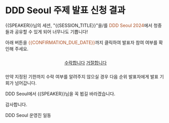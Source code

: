 # DDD Seoul 주제 발표 신청 결과

{{SPEAKER}}님의 세션, "{{SESSION_TITLE}}"을/를 <span style="color:#AC4E21">DDD Seoul 2024</span>에서 청중들과 공유할 수 있게 되어 너무나도 기쁩니다!

아래 버튼을 <span style="color:#AC4E21">{{CONFIRMATION_DUE_DATE}}</span>까지 클릭하여 발표자 참여 여부를 확인해 주세요.

<div style="text-align: center; padding: 10px 0px;">
    <a class="btn btn-accepted" href="{{SPEAKER_ACCEPTED_URL}}" title="Speaker accepted link" target="_blank">수락합니다</a>
    <a class="btn btn-rejected" href="{{SPEAKER_REJECTED_URL}}" title="Speaker accepted link" target="_blank">거절합니다</a>
</div>

만약 지정된 기한까지 수락 여부를 알려주지 않으실 경우 다음 순위 발표자에게 발표 기회가 넘어갑니다.

DDD Seoul에서 {{SPEAKER}}님을 꼭 뵙길 바라겠습니다.

감사합니다.

DDD Seoul 운영진 일동
